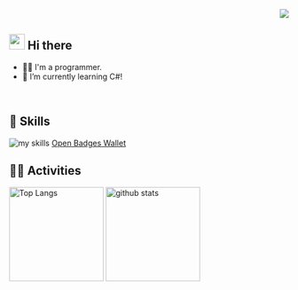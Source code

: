 <!-- 1. GitHub usernameを変更 -->
<div align="right">
  <img src="https://komarev.com/ghpvc/?username=engineer-yuhei" />
</div>


<!-- 2. プロフィールや連絡先を変更 -->
## <img src="https://media.giphy.com/media/hvRJCLFzcasrR4ia7z/giphy.gif" width="28"> Hi there

- 🧑‍💻 I'm a programmer.
- 🌱 I’m currently learning C#!
<br>


<!-- 3. 好きな技術スタックに変更 -->
<!-- ライトモート：theme=light, ダークモート：theme=dark -->
<!-- アイコンの選択肢一覧：https://arc.net/l/quote/zizyykfh -->
## 🌱 Skills
<img alt="my skills" src="https://skillicons.dev/icons?theme=dark&perline=7&i=html,css,js,python,terraform,flask,java,azure,visualstudio,vscode,eclipse" />
<a href="https://www.openbadge-global.com/ns/portal/openbadge/public/assertions/user/ZnhOc3hNVmsyME5Pd3ZyaEVoT20zZz09" target="_blank">Open Badges Wallet</a>
<br>

<!-- 4. GitHub usernameを変更, 2箇所 -->
<!-- ライトモート：theme=light, ダークモート：theme=vue-dark  -->
## 🏃‍♀️ Activities
<div align="left"> 
  <img alt="Top Langs" height="170px" src="https://github-readme-stats.vercel.app/api?username=engineer-yuhei&theme=vue-dark&layout=compact" />
  <img alt="github stats" height="170px" src="https://github-readme-stats.vercel.app/api/top-langs/?username=engineer-yuhei&theme=vue-dark&layout=compact" />
</div>


<!--
This repository is a ✨ _special_ ✨ repository because its `README.md` (this file) appears on your GitHub profile.

Here are some ideas to get you started:

- 🔭 I’m currently working on ...
- 🌱 I’m currently learning ...
- 👯 I’m looking to collaborate on ...
- 🤔 I’m looking for help with ...
- 💬 Ask me about ...
- 📫 How to reach me: ...
- 😄 Pronouns: ...
- ⚡ Fun fact: ...
-->
